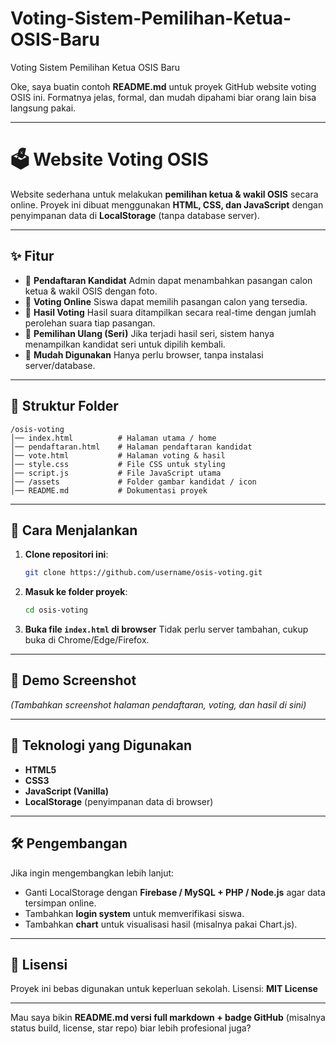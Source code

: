 # Voting-Sistem-Pemilihan-Ketua-OSIS-Baru
Voting Sistem Pemilihan Ketua OSIS Baru

Oke, saya buatin contoh **README.md** untuk proyek GitHub website voting OSIS ini. Formatnya jelas, formal, dan mudah dipahami biar orang lain bisa langsung pakai.

---

# 🗳️ Website Voting OSIS

Website sederhana untuk melakukan **pemilihan ketua & wakil OSIS** secara online. Proyek ini dibuat menggunakan **HTML, CSS, dan JavaScript** dengan penyimpanan data di **LocalStorage** (tanpa database server).

---

## ✨ Fitur

* 📌 **Pendaftaran Kandidat**
  Admin dapat menambahkan pasangan calon ketua & wakil OSIS dengan foto.
* 📌 **Voting Online**
  Siswa dapat memilih pasangan calon yang tersedia.
* 📌 **Hasil Voting**
  Hasil suara ditampilkan secara real-time dengan jumlah perolehan suara tiap pasangan.
* 📌 **Pemilihan Ulang (Seri)**
  Jika terjadi hasil seri, sistem hanya menampilkan kandidat seri untuk dipilih kembali.
* 📌 **Mudah Digunakan**
  Hanya perlu browser, tanpa instalasi server/database.

---

## 📂 Struktur Folder

```
/osis-voting
│── index.html          # Halaman utama / home
│── pendaftaran.html    # Halaman pendaftaran kandidat
│── vote.html           # Halaman voting & hasil
│── style.css           # File CSS untuk styling
│── script.js           # File JavaScript utama
│── /assets             # Folder gambar kandidat / icon
│── README.md           # Dokumentasi proyek
```

---

## 🚀 Cara Menjalankan

1. **Clone repositori ini**:

   ```bash
   git clone https://github.com/username/osis-voting.git
   ```
2. **Masuk ke folder proyek**:

   ```bash
   cd osis-voting
   ```
3. **Buka file `index.html` di browser**
   Tidak perlu server tambahan, cukup buka di Chrome/Edge/Firefox.

---

## 📸 Demo Screenshot

*(Tambahkan screenshot halaman pendaftaran, voting, dan hasil di sini)*

---

## 🔧 Teknologi yang Digunakan

* **HTML5**
* **CSS3**
* **JavaScript (Vanilla)**
* **LocalStorage** (penyimpanan data di browser)

---

## 🛠️ Pengembangan

Jika ingin mengembangkan lebih lanjut:

* Ganti LocalStorage dengan **Firebase / MySQL + PHP / Node.js** agar data tersimpan online.
* Tambahkan **login system** untuk memverifikasi siswa.
* Tambahkan **chart** untuk visualisasi hasil (misalnya pakai Chart.js).

---

## 📜 Lisensi

Proyek ini bebas digunakan untuk keperluan sekolah.
Lisensi: **MIT License**

---

Mau saya bikin **README.md versi full markdown + badge GitHub** (misalnya status build, license, star repo) biar lebih profesional juga?
